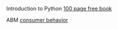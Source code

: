 Introduction to Python
[100 page free book](https://www.oreilly.com/programming/free/files/a-whirlwind-tour-of-python.pdf)

ABM
[consumer behavior](https://www.youtube.com/watch?v=vAPr9q4Hhng&index=5&list=PLkY2qVyUgPS_8-6rwRayh0h-GklNHIfxW)
